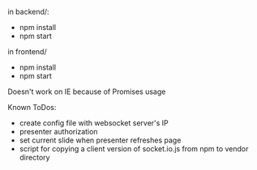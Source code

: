 in backend/:
- npm install
- npm start

in frontend/
- npm install
- npm start

Doesn't work on IE because of Promises usage

Known ToDos:
- create config file with websocket server's IP
- presenter authorization
- set current slide when presenter refreshes page
- script for copying a client version of socket.io.js from npm to vendor directory
